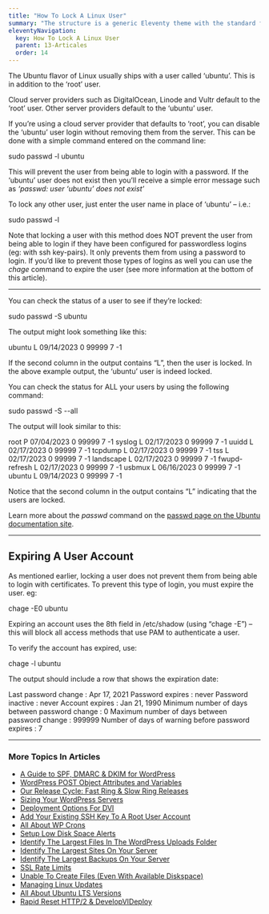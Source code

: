 ```yaml
---
title: "How To Lock A Linux User"
summary: "The structure is a generic Eleventy theme with the standard folder and file names."
eleventyNavigation:
  key: How To Lock A Linux User
  parent: 13-Articales
  order: 14
---
```

The Ubuntu flavor of Linux usually ships with a user called ‘ubuntu’. This is in addition to the ‘root’ user.

Cloud server providers such as DigitalOcean, Linode and Vultr default to the ‘root’ user. Other server providers default to the ‘ubuntu’ user.

If you’re using a cloud server provider that defaults to ‘root’, you can disable the ‘ubuntu’ user login without removing them from the server. This can be done with a simple command entered on the command line:

sudo passwd -l ubuntu

This will prevent the user from being able to login with a password. If the ‘ubuntu’ user does not exist then you’ll receive a simple error message such as _‘passwd: user ‘ubuntu’ does not exist’_

To lock any other user, just enter the user name in place of ‘ubuntu’ – i.e.:

sudo passwd -l _<username>_

Note that locking a user with this method does NOT prevent the user from being able to login if they have been configured for passwordless logins (eg: with ssh key-pairs). It only prevents them from using a password to login. If you’d like to prevent those types of logins as well you can use the _chage_ command to expire the user (see more information at the bottom of this article).

- - -

You can check the status of a user to see if they’re locked:

sudo passwd -S ubuntu

The output might look something like this:

ubuntu L 09/14/2023 0 99999 7 -1

If the second column in the output contains “L”, then the user is locked. In the above example output, the ‘ubuntu’ user is indeed locked.

You can check the status for ALL your users by using the following command:

sudo passwd -S --all

The output will look similar to this:

root P 07/04/2023 0 99999 7 -1
syslog L 02/17/2023 0 99999 7 -1
uuidd L 02/17/2023 0 99999 7 -1
tcpdump L 02/17/2023 0 99999 7 -1
tss L 02/17/2023 0 99999 7 -1
landscape L 02/17/2023 0 99999 7 -1
fwupd-refresh L 02/17/2023 0 99999 7 -1
usbmux L 06/16/2023 0 99999 7 -1
ubuntu L 09/14/2023 0 99999 7 -1

Notice that the second column in the output contains “L” indicating that the users are locked.

Learn more about the _passwd_ command on the [passwd page on the Ubuntu documentation site](https://web.archive.org/web/20240419235335/https://manpages.ubuntu.com/manpages/trusty/en/man1/passwd.1.html).

- - -

## Expiring A User Account

As mentioned earlier, locking a user does not prevent them from being able to login with certificates. To prevent this type of login, you must expire the user. eg:

chage -E0 ubuntu

Expiring an account uses the 8th field in /etc/shadow (using “chage -E”) – this will block all access methods that use PAM to authenticate a user.

To verify the account has expired, use:

chage -l ubuntu

The output should include a row that shows the expiration date:

Last password change : Apr 17, 2021
Password expires : never
Password inactive : never
Account expires : Jan 21, 1990
Minimum number of days between password change : 0
Maximum number of days between password change : 999999
Number of days of warning before password expires : 7

- - -

### More Topics In Articles

*   [A Guide to SPF, DMARC & DKIM for WordPress](https://web.archive.org/web/20240419235335/https://wpclouddeploy.com/documentation/articles-parent/a-guide-to-spf-dmarc-dkim-for-wordpress/)
*   [WordPress POST Object Attributes and Variables](https://web.archive.org/web/20240419235335/https://wpclouddeploy.com/documentation/articles-parent/wordpress-post-object-attributes-and-variables/)
*   [Our Release Cycle: Fast Ring & Slow Ring Releases](https://web.archive.org/web/20240419235335/https://wpclouddeploy.com/documentation/articles-parent/our-release-cycle-fast-ring-slow-ring-releases/)
*   [Sizing Your WordPress Servers](https://web.archive.org/web/20240419235335/https://wpclouddeploy.com/documentation/articles-parent/sizing-your-wordpress-servers/)
*   [Deployment Options For DVI](https://web.archive.org/web/20240419235335/https://wpclouddeploy.com/documentation/articles-parent/deployment-options-for-wpcd/)
*   [Add Your Existing SSH Key To A Root User Account](https://web.archive.org/web/20240419235335/https://wpclouddeploy.com/documentation/articles-parent/add-your-existing-ssh-to-a-root-user-account/)
*   [All About WP Crons](https://web.archive.org/web/20240419235335/https://wpclouddeploy.com/documentation/articles-parent/all-about-wp-crons/)
*   [Setup Low Disk Space Alerts](https://web.archive.org/web/20240419235335/https://wpclouddeploy.com/documentation/articles-parent/setup-low-disk-space-alerts/)
*   [Identify The Largest Files In The WordPress Uploads Folder](https://web.archive.org/web/20240419235335/https://wpclouddeploy.com/documentation/articles-parent/identify-the-largest-files-in-the-wordpress-uploads-folder/)
*   [Identify The Largest Sites On Your Server](https://web.archive.org/web/20240419235335/https://wpclouddeploy.com/documentation/articles-parent/identify-the-largest-sites-on-your-server/)
*   [Identify The Largest Backups On Your Server](https://web.archive.org/web/20240419235335/https://wpclouddeploy.com/documentation/articles-parent/identify-the-largest-backups-on-your-server/)
*   [SSL Rate Limits](https://web.archive.org/web/20240419235335/https://wpclouddeploy.com/documentation/articles-parent/ssl-rate-limits/)
*   [Unable To Create Files (Even With Available Diskspace)](https://web.archive.org/web/20240419235335/https://wpclouddeploy.com/documentation/articles-parent/unable-to-create-files-even-with-available-diskspace/)
*   [Managing Linux Updates](https://web.archive.org/web/20240419235335/https://wpclouddeploy.com/documentation/articles-parent/managing-linux-updates/)
*   [All About Ubuntu LTS Versions](https://web.archive.org/web/20240419235335/https://wpclouddeploy.com/documentation/articles-parent/all-about-ubuntu-lts-versions/)
*   [Rapid Reset HTTP/2 & DevelopVIDeploy](https://web.archive.org/web/20240419235335/https://wpclouddeploy.com/documentation/articles-parent/rapid-reset-http-2-wpclouddeploy/)
